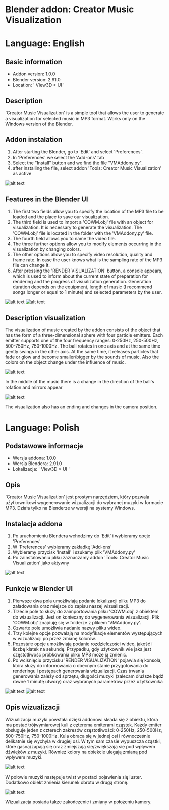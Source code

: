 # Blender addon: Creator Music Visualization

# Language: English
## Basic information
- Addon version: 1.0.0
- Blender version: 2.91.0
- Location: ' View3D > UI '

## Description
'Creator Music Visualization' is a simple tool that allows the user to generate a visualization for selected music in MP3 format.
Works only on the Windows version of the Blender.

## Addon instalation
1. After starting the Blender, go to 'Edit' and select 'Preferences'.
2. In 'Preferences' we select the 'Add-ons' tab
3. Select the "Install" button and we find the file "VMAddony.py".
4. after installing the file, select addon 'Tools: Creator Music Visualization' as active

![alt text](https://github.com/PolskiPiter/Blender_Addon_Music_Visualization/blob/main/Images/Blender_install_addon_shortcut.png?raw=true)

## Features in the Blender UI
1. The first two fields allow you to specify the location of the MP3 file to be loaded and the place to save our visualization.
2. The third field is used to import a 'COWM.obj' file with an object for visualization. It is necessary to generate the visualization. The 'COWM.obj' file is located in the folder with the 'VMAddony.py' file.
3. The fourth field allows you to name the video file.
4. The three further options allow you to modify elements occurring in the visualization by changing colors.
5. The other options allow you to specify video resolution, quality and frame rate. In case the user knows what is the sampling rate of the MP3 file can change it.
6. After pressing the 'RENDER VISUALIZATION' button, a console appears, which is used to inform about the current state of preparation for rendering and the progress of visualization generation. Generation duration depends on the equipment, length of music (I recommend songs longer or equal to 1 minute) and selected parameters by the user.

![alt text](https://github.com/PolskiPiter/Blender_Addon_Music_Visualization/blob/main/Images/Blender_UI_Shorcut.png?raw=true)
![alt text](https://github.com/PolskiPiter/Blender_Addon_Music_Visualization/blob/main/Images/Blender_console.PNG?raw=true)

## Description visualization
The visualization of music created by the addon consists of the object that has the form of a three-dimensional sphere with four particle emitters. Each emitter supports one of the four frequency ranges: 0-250Hz, 250-500Hz, 500-750Hz, 750-1000Hz. The ball rotates in one axis and at the same time gently swings in the other axis. At the same time, it releases particles that fade or glow and become smaller/bigger by the sounds of music. Also the colors on the object change under the influence of music.

![alt text](https://github.com/PolskiPiter/Blender_Addon_Music_Visualization/blob/main/Images/Blender_MV.PNG?raw=true)

In the middle of the music there is a change in the direction of the ball's rotation and mirrors appear

![alt text](https://github.com/PolskiPiter/Blender_Addon_Music_Visualization/blob/main/Images/Blende_MV2.PNG?raw=true)

The visualization also has an ending and changes in the camera position. 


# Language: Polish
## Podstawowe informacje
- Wersja addona: 1.0.0
- Wersja Blendera: 2.91.0
- Lokalizacja: ' View3D > UI '

## Opis
'Creator Music Visualization' jest prostym narzędziem, który pozwala użytkownikowi wygenerowanie wizualizacji do wybranej muzyki w formacie MP3.
Działa tylko na Blenderze w wersji na systemy Windows.

## Instalacja addona
1. Po uruchomieniu Blendera wchodzimy do 'Edit' i wybieramy opcje 'Preferences'
2. W 'Preferences' wybieramy zakładkę 'Add-ons'
3. Wybieramy przycisk 'Install' i szukamy plik 'VMAddony.py'
4. Po zainstalowaniu pliku zaznaczamy addon 'Tools: Creator Music Visualization' jako aktywny

![alt text](https://github.com/PolskiPiter/Blender_Addon_Music_Visualization/blob/main/Images/Blender_install_addon_shortcut.png?raw=true)

## Funkcje w Blender UI
1. Pierwsze dwa pola umożliwiają podanie lokalizacji pliku MP3 do załadowania oraz miejsce do zapisu naszej wizualizacji.
2. Trzecie pole to służy do zaimportowania pliku 'COWM.obj' z obiektem do wizualizacji. Jest on konieczny do wygenerowania wizualizacji. Plik 'COWM.obj' znajduję się w folderze z plikiem 'VMAddony.py'.
3. Czwarte pole umożliwia nadanie nazwy pliku wideo.
4. Trzy kolejne opcje pozwalają na modyfikacje elementów występujących w wizualizacji po przez zmianę kolorów.
5. Pozostałe opcje umożliwiają podanie rozdzielczości wideo, jakość i liczbę klatek na sekundę. Przypadku, gdy użytkownik wie jaka jest częstotliwość próbkowania pliku MP3 może ją zmienić.
6. Po wciśnięciu przycisku 'RENDER VISUALIZATION' pojawia się konsola, która służy do informowania o obecnym stanie przygotowania do renderingu i postępach generowania wizualizacji. Czas trwania generowania zależy od sprzętu, długości muzyki (zalecam dłuższe bądź równe 1 minutę utwory) oraz wybranych parametrów przez użytkownika

![alt text](https://github.com/PolskiPiter/Blender_Addon_Music_Visualization/blob/main/Images/Blender_UI_Shorcut.png?raw=true)
![alt text](https://github.com/PolskiPiter/Blender_Addon_Music_Visualization/blob/main/Images/Blender_console.PNG?raw=true)

## Opis wizualizacji
Wizualizacja muzyki powstała dzięki addonowi składa się z obiektu, która ma postać trójwymiarowej kuli z czterema emiterami cząstek. Każdy emiter obsługuje jeden z czterech zakresów częstotliwości: 0-250Hz, 250-500Hz, 500-750Hz, 750-1000Hz. Kula obraca się w jednej osi i równocześnie delikatnie się wychyla w drugiej osi. W tym sam czasie wypuszcza cząstki, które gasną/zapają się oraz zmiejszają się/zwiększają się pod wpływem dźwięków z muzyki. Również kolory na obiekcie ulegają zmianą pod wpływem muzyki.

![alt text](https://github.com/PolskiPiter/Blender_Addon_Music_Visualization/blob/main/Images/Blender_MV.PNG?raw=true)

W połowie muzyki następuje twist w postaci pojawienia się luster. Dodatkowo obiekt zmienia kierunek obrotu w drugą stronę.

![alt text](https://github.com/PolskiPiter/Blender_Addon_Music_Visualization/blob/main/Images/Blende_MV2.PNG?raw=true)

Wizualizacja posiada także zakończenie i zmiany w położeniu kamery. 
